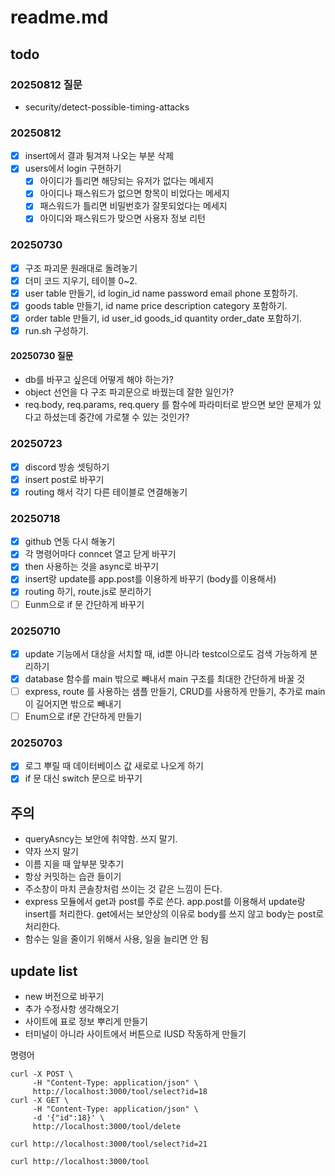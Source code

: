 # readme.md

## todo

### 20250812 질문

- security/detect-possible-timing-attacks

### 20250812

- [x] insert에서 결과 튕겨져 나오는 부분 삭제
- [x] users에서 login 구현하기
  - [x] 아이디가 틀리면 해당되는 유저가 없다는 메세지
  - [x] 아이디나 패스워드가 없으면 항목이 비었다는 메세지
  - [x] 패스워드가 틀리면 비밀번호가 잘못되었다는 메세지
  - [x] 아이디와 패스워드가 맞으면 사용자 정보 리턴

### 20250730

- [x] 구조 파괴문 원래대로 돌려놓기
- [x] 더미 코드 지우기, 테이블 0~2.
- [x] user table 만들기, id login_id name password email phone 포함하기.
- [x] goods table 만들기, id name price description category 포함하기.
- [x] order table 만들기, id user_id goods_id quantity order_date 포함하기.
- [x] run.sh 구성하기.

#### 20250730 질문

- db를 바꾸고 싶은데 어떻게 해야 하는가?
- object 선언을 다 구조 파괴문으로 바꿨는데 잘한 일인가?
- req.body, req.params, req.query 를 함수에 파라미터로 받으면 보안 문제가 있다고 하셨는데 중간에 가로챌 수 있는 것인가?

### 20250723

- [x] discord 방송 셋팅하기
- [x] insert post로 바꾸기
- [x] routing 해서 각기 다른 테이블로 연결해놓기

### 20250718

- [x] github 연동 다시 해놓기
- [x] 각 명령어마다 conncet 열고 닫게 바꾸기
- [x] then 사용하는 것을 async로 바꾸기
- [x] insert랑 update를 app.post를 이용하게 바꾸기 (body를 이용해서)
- [x] routing 하기, route.js로 분리하기
- [ ] Eunm으로 if 문 간단하게 바꾸기

### 20250710

- [x] update 기능에서 대상을 서치할 때, id뿐 아니라 testcol으로도 검색 가능하게 분리하기
- [x] database 함수를 main 밖으로 빼내서 main 구조를 최대한 간단하게 바꿀 것
- [ ] express, route 를 사용하는 샘플 만들기, CRUD를 사용하게 만들기, 추가로 main이 길어지면 밖으로 빼내기
- [ ] Enum으로 if문 간단하게 만들기

### 20250703

- [x] 로그 뿌릴 때 데이터베이스 값 새로로 나오게 하기
- [x] if 문 대신 switch 문으로 바꾸기

## 주의

- queryAsncy는 보안에 취약함. 쓰지 말기.
- 약자 쓰지 말기
- 이름 지을 때 앞부분 맞추기
- 항상 커밋하는 습관 들이기
- 주소창이 마치 콘솔창처럼 쓰이는 것 같은 느낌이 든다.
- express 모듈에서 get과 post를 주로 쓴다. app.post를 이용해서 update랑 insert를 처리한다. get에서는 보안상의 이유로 body를 쓰지 않고 body는 post로 처리한다.
- 함수는 일을 줄이기 위해서 사용, 일을 늘리면 안 됨

## update list

- new 버전으로 바꾸기
- 추가 수정사항 생각해오기
- 사이트에 표로 정보 뿌리게 만들기
- 터미널이 아니라 사이트에서 버튼으로 IUSD 작동하게 만들기

명령어

```shell
curl -X POST \
     -H "Content-Type: application/json" \
     http://localhost:3000/tool/select?id=18
curl -X GET \
     -H "Content-Type: application/json" \
     -d '{"id":18}' \
     http://localhost:3000/tool/delete

curl http://localhost:3000/tool/select?id=21

curl http://localhost:3000/tool
```
